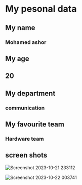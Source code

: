 # My pesonal data

## My name
### Mohamed ashor

## My age
## 20

## My department
### communication

## My favourite team
### Hardware team 

## screen shots
![Screenshot 2023-10-21 233112](https://github.com/Mohamedashour911/Mohamed_Mind_Cloud/assets/148632694/1f6d219f-f234-40e4-8d1b-a5bbaaa23924)

![Screenshot 2023-10-22 003741](https://github.com/Mohamedashour911/Mohamed_Mind_Cloud/assets/148632694/c3877616-94d5-4b48-ba72-24e21257087c)
